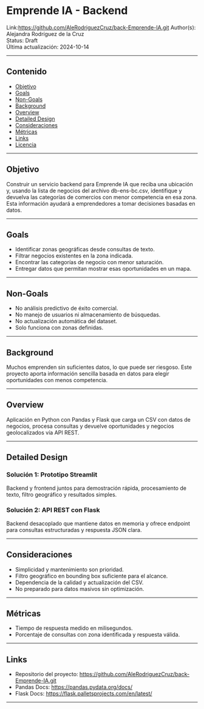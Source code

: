 # Emprende IA - Backend

Link:https://github.com/AleRodriguezCruz/back-Emprende-IA.git
Author(s): Alejandra Rodríguez de la Cruz  
Status: Draft  
Última actualización: 2024-10-14

---

## Contenido

- [Objetivo](#objetivo)  
- [Goals](#goals)  
- [Non-Goals](#non-goals)  
- [Background](#background)  
- [Overview](#overview)  
- [Detailed Design](#detailed-design)  
- [Consideraciones](#consideraciones)  
- [Métricas](#métricas)  
- [Links](#links)  
- [Licencia](#licencia)  

---

## Objetivo

Construir un servicio backend para Emprende IA que reciba una ubicación y, usando la lista de negocios del archivo db-ens-bc.csv, identifique y devuelva las categorías de comercios con menor competencia en esa zona. Esta información ayudará a emprendedores a tomar decisiones basadas en datos.

---

## Goals

- Identificar zonas geográficas desde consultas de texto.  
- Filtrar negocios existentes en la zona indicada.  
- Encontrar las categorías de negocio con menor saturación.  
- Entregar datos que permitan mostrar esas oportunidades en un mapa.  

---

## Non-Goals

- No análisis predictivo de éxito comercial.  
- No manejo de usuarios ni almacenamiento de búsquedas.  
- No actualización automática del dataset.  
- Solo funciona con zonas definidas.  

---

## Background

Muchos emprenden sin suficientes datos, lo que puede ser riesgoso. Este proyecto aporta información sencilla basada en datos para elegir oportunidades con menos competencia.

---

## Overview

Aplicación en Python con Pandas y Flask que carga un CSV con datos de negocios, procesa consultas y devuelve oportunidades y negocios geolocalizados vía API REST.

---

## Detailed Design

### Solución 1: Prototipo Streamlit

Backend y frontend juntos para demostración rápida, procesamiento de texto, filtro geográfico y resultados simples.

### Solución 2: API REST con Flask

Backend desacoplado que mantiene datos en memoria y ofrece endpoint para consultas estructuradas y respuesta JSON clara.

---

## Consideraciones

- Simplicidad y mantenimiento son prioridad.  
- Filtro geográfico en bounding box suficiente para el alcance.  
- Dependencia de la calidad y actualización del CSV.  
- No preparado para datos masivos sin optimización.  

---

## Métricas

- Tiempo de respuesta medido en milisegundos.  
- Porcentaje de consultas con zona identificada y respuesta válida.  

---

## Links

- Repositorio del proyecto:   https://github.com/AleRodriguezCruz/back-Emprende-IA.git
- Pandas Docs: https://pandas.pydata.org/docs/  
- Flask Docs: https://flask.palletsprojects.com/en/latest/  

---

